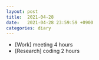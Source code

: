 ```yaml
---
layout: post
title:  2021-04-28
date:   2021-04-28 23:59:59 +0900
categories: diary
---
```


- [Work] meeting 4 hours
- [Research] coding 2 hours
